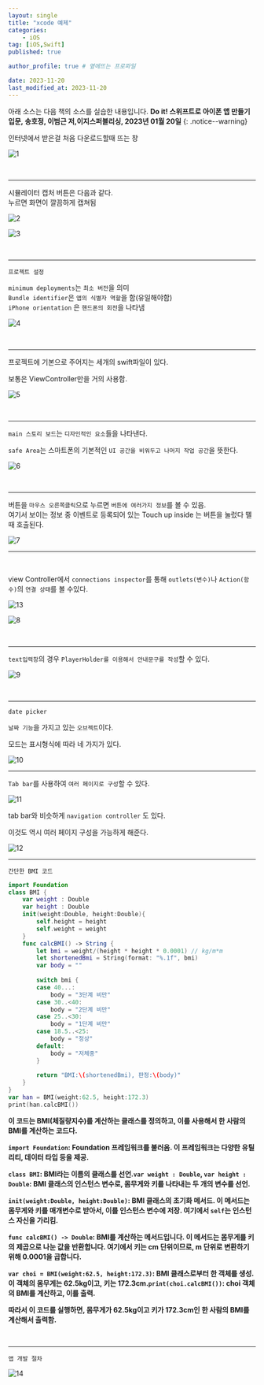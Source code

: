 ```yaml
---
layout: single
title: "xcode 예제"
categories: 
    - iOS
tag: [iOS,Swift]
published: true

author_profile: true # 옆에뜨는 프로파일

date: 2023-11-20
last_modified_at: 2023-11-20
---
```



아래 소스는 다음 책의 소스를 실습한 내용입니다. **Do it! 스위프트로 아이폰 앱 만들기 입문, 송호정, 이범근 저,이지스퍼블리싱, 2023년 01월 20일**
{: .notice--warning}

인터넷에서 받은걸 처음 다운로드할때 뜨는 창

![1](https://github.com/novicehog/comments/assets/131991619/4b720de5-f051-4d92-af25-85f95d8eda2b)

<br>

***

시뮬레이터 캡처 버튼은 다음과 같다. <br>
누르면 화면이 깔끔하게 캡쳐됨

![2](https://github.com/novicehog/comments/assets/131991619/f365fdb9-8089-4446-9c8b-10bc736fec97)

![3](https://github.com/novicehog/comments/assets/131991619/7d63634c-a289-4999-a24e-74e961912f4b)


<br>

***
`프로젝트 설정`

`minimum deployments`는 `최소 버전`을 의미 <br>
`Bundle identifier`은 `앱의 식별자 역할`을 함(유일해야함) <br>
`iPhone orientation` 은 `핸드폰의 회전`을 나타냄

![4](https://github.com/novicehog/comments/assets/131991619/03d5fc3e-7273-4879-8b82-8d7dfd80318f)

<br>

***


프로젝트에 기본으로 주어지는 세개의 swift파일이 있다.

보통은 ViewController만을 거의 사용함.

![5](https://github.com/novicehog/comments/assets/131991619/26f07f49-7dc7-4bf1-8cf9-130e4320bdd6)

<br>

***
`main 스토리 보드`는 `디자인적인 요소`들을 나타낸다.

`safe Area`는 스마트폰의 기본적인 `UI 공간을 비워두고 나머지 작업 공간`을 뜻한다.

![6](https://github.com/novicehog/comments/assets/131991619/38bec02d-5e6e-41bd-8e88-b4d09437dedc)

<br>

***


버튼을 `마우스 오른쪽클릭`으로 누르면 `버튼에 여러가지 정보`를 볼 수 있음. <br>
여기서 보이는 정보 중 이벤트로 등록되어 있는 Touch up inside 는 버튼을 눌렀다 뗄 때 호출된다.

![7](https://github.com/novicehog/comments/assets/131991619/3eb62e0d-76e5-4a1d-aef6-c35c17da9e26)


***

<br>

view Controller에서 `connections inspector`를 통해 `outlets(변수)`나 `Action(함수)`의 `연결 상태`를 볼 수있다.


![13](https://github.com/novicehog/comments/assets/131991619/c4ef466d-de8d-4c81-b241-71a0a5ead7ee)

![8](https://github.com/novicehog/comments/assets/131991619/15ebad31-6d8a-4a9b-b07b-865ee3e76fd9)

<br>

***


`text입력창`의 경우 `PlayerHolder를 이용해서 안내문구를 작성`할 수 있다.

![9](https://github.com/novicehog/comments/assets/131991619/93b053be-00c0-4905-9dc3-1bd7a24c9333)

<br>

***

`date picker`

`날짜 기능`을 가지고 있는  `오브젝트`이다.

모드는 표시형식에 따라 네 가지가 있다.

![10](https://github.com/novicehog/comments/assets/131991619/5be5ee5b-4724-4745-9424-b179f88be87d)

***

`Tab bar`를 사용하여 `여러 페이지로 구성`할 수 있다.

![11](https://github.com/novicehog/comments/assets/131991619/ce204f8c-4769-4111-8980-0862fe3132c0)

tab bar와 비슷하게 `navigation controller` 도 있다.

이것도 역시 여러 페이지 구성을 가능하게 해준다.

![12](https://github.com/novicehog/comments/assets/131991619/1f432cf6-a04a-4434-8aa5-8ff1787b2bd6)


***

`간단한 BMI 코드`

```swift
import Foundation
class BMI {
    var weight : Double
    var height : Double
    init(weight:Double, height:Double){
        self.height = height
        self.weight = weight
    }
    func calcBMI() -> String {
        let bmi = weight/(height * height * 0.0001) // kg/m*m
        let shortenedBmi = String(format: "%.1f", bmi)
        var body = ""
        
        switch bmi {
        case 40...:
            body = "3단계 비만"
        case 30..<40:
            body = "2단계 비만"
        case 25..<30:
            body = "1단계 비만"
        case 18.5..<25:
            body = "정상"
        default:
            body = "저체중"
        }
        
        return "BMI:\(shortenedBmi), 판정:\(body)"
    }
}
var han = BMI(weight:62.5, height:172.3)
print(han.calcBMI())
```

**이 코드는 BMI(체질량지수)를 계산하는 클래스를 정의하고, 이를 사용해서 한 사람의 BMI를 계산하는 코드다.**

**`import Foundation`: Foundation 프레임워크를 불러옴. 이 프레임워크는 다양한 유틸리티, 데이터 타입 등을 제공.**

**`class BMI`: BMI라는 이름의 클래스를 선언.`var weight : Double`, `var height : Double`: BMI 클래스의 인스턴스 변수로, 몸무게와 키를 나타내는 두 개의 변수를 선언.**

**`init(weight:Double, height:Double)`: BMI 클래스의 초기화 메서드. 이 메서드는 몸무게와 키를 매개변수로 받아서, 이를 인스턴스 변수에 저장. 여기에서 `self`는 인스턴스 자신을 가리킴.**

**`func calcBMI() -> Double`: BMI를 계산하는 메서드입니다. 이 메서드는 몸무게를 키의 제곱으로 나눈 값을 반환합니다. 여기에서 키는 cm 단위이므로, m 단위로 변환하기 위해 0.0001을 곱합니다.**

**`var choi = BMI(weight:62.5, height:172.3)`: BMI 클래스로부터 한 객체를 생성. 이 객체의 몸무게는 62.5kg이고, 키는 172.3cm.`print(choi.calcBMI())`: choi 객체의 BMI를 계산하고, 이를 출력.**

**따라서 이 코드를 실행하면, 몸무게가 62.5kg이고 키가 172.3cm인 한 사람의 BMI를 계산해서 출력함.**



<br>

***

`앱 개발 절차`

![14](https://github.com/novicehog/comments/assets/131991619/d966bf0a-2cdb-408d-a3e0-b33bd543958c)
